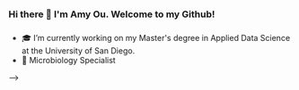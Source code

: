 ### Hi there 👋 I'm Amy Ou. Welcome to my Github!

###

- 🎓 I’m currently working on my Master's degree in Applied Data Science at the University of San Diego.
- 💉 Microbiology Specialist

-->
